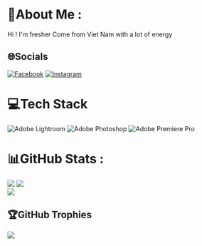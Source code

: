 # 💫About Me :
Hi ! I'm fresher 
Come from Viet Nam with a lot of energy

## 🌐Socials
[![Facebook](https://img.shields.io/badge/Facebook-%231877F2.svg?logo=Facebook&logoColor=white)](https://facebook.com/cuongchovaynanglai) [![Instagram](https://img.shields.io/badge/Instagram-%23E4405F.svg?logo=Instagram&logoColor=white)](https://instagram.com/npc_bluerice) 

# 💻Tech Stack
![Adobe Lightroom](https://img.shields.io/badge/Adobe%20Lightroom-31A8FF.svg?style=plastic&logo=Adobe%20Lightroom&logoColor=white) ![Adobe Photoshop](https://img.shields.io/badge/adobephotoshop-%2331A8FF.svg?style=plastic&logo=adobephotoshop&logoColor=white) ![Adobe Premiere Pro](https://img.shields.io/badge/Adobe%20Premiere%20Pro-9999FF.svg?style=plastic&logo=Adobe%20Premiere%20Pro&logoColor=white)
# 📊GitHub Stats :
![](https://github-readme-stats.vercel.app/api?username=cuongnguyenphu2005&theme=dark&hide_border=true&include_all_commits=false&count_private=true)
![](https://github-readme-streak-stats.herokuapp.com/?user=cuongnguyenphu2005&theme=dark&hide_border=true)<br/>
![](https://github-readme-stats.vercel.app/api/top-langs/?username=cuongnguyenphu2005&theme=dark&hide_border=true&include_all_commits=false&count_private=true&layout=compact)

## 🏆GitHub Trophies
![](https://github-trophies.vercel.app/?username=cuongnguyenphu2005&theme=monokai&no-frame=false&no-bg=false&margin-w=4)

